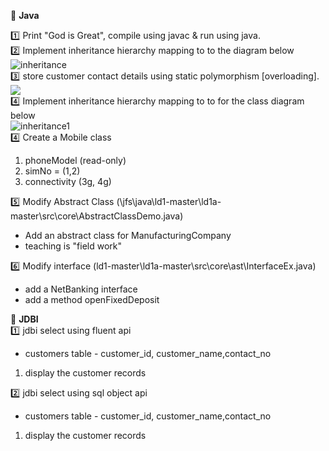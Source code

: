 :beginner: **Java**  



:one: Print "God is Great", compile using javac & run using java.  
:two: Implement inheritance hierarchy mapping to to the diagram below
![inheritance](img/inheritance.png)  
:three: store customer contact details using static polymorphism [overloading].  
![](img/a-poly.png)  
:four: Implement inheritance hierarchy mapping to to for the class diagram below  
![inheritance1](img/inheritance1.png)  
:four: Create a Mobile class
1. phoneModel (read-only)
2. simNo = (1,2)
3. connectivity (3g, 4g)
   
:five: Modify Abstract Class  (\jfs\java\ld1-master\ld1a-master\src\core\AbstractClassDemo.java)
- Add an abstract class for ManufacturingCompany   
- teaching is "field work"
  
:six: Modify interface  (ld1-master\ld1a-master\src\core\ast\InterfaceEx.java)
- add a NetBanking interface
- add a method openFixedDeposit

:beginner: **JDBI**  
:one: jdbi select using fluent api
  - customers table - customer_id, customer_name,contact_no
1. display the customer records

:two: jdbi select using sql object api
  - customers table - customer_id, customer_name,contact_no
1. display the customer records  
